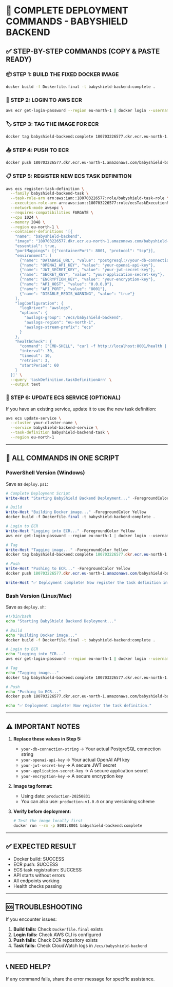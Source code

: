 # 🚀 COMPLETE DEPLOYMENT COMMANDS - BABYSHIELD BACKEND

## ✅ STEP-BY-STEP COMMANDS (COPY & PASTE READY)

### 📦 **STEP 1: BUILD THE FIXED DOCKER IMAGE**
```bash
docker build -f Dockerfile.final -t babyshield-backend:complete .
```

### 🔐 **STEP 2: LOGIN TO AWS ECR**
```bash
aws ecr get-login-password --region eu-north-1 | docker login --username AWS --password-stdin 180703226577.dkr.ecr.eu-north-1.amazonaws.com
```

### 🏷️ **STEP 3: TAG THE IMAGE FOR ECR**
```bash
docker tag babyshield-backend:complete 180703226577.dkr.ecr.eu-north-1.amazonaws.com/babyshield-backend:production-20250831
```

### 📤 **STEP 4: PUSH TO ECR**
```bash
docker push 180703226577.dkr.ecr.eu-north-1.amazonaws.com/babyshield-backend:production-20250831
```

### 📋 **STEP 5: REGISTER NEW ECS TASK DEFINITION**
```bash
aws ecs register-task-definition \
  --family babyshield-backend-task \
  --task-role-arn arn:aws:iam::180703226577:role/babyshield-task-role \
  --execution-role-arn arn:aws:iam::180703226577:role/ecsTaskExecutionRole \
  --network-mode awsvpc \
  --requires-compatibilities FARGATE \
  --cpu 1024 \
  --memory 2048 \
  --region eu-north-1 \
  --container-definitions '[{
    "name": "babyshield-backend",
    "image": "180703226577.dkr.ecr.eu-north-1.amazonaws.com/babyshield-backend:production-20250831",
    "essential": true,
    "portMappings": [{"containerPort": 8001, "protocol": "tcp"}],
    "environment": [
      {"name": "DATABASE_URL", "value": "postgresql://your-db-connection-string"},
      {"name": "OPENAI_API_KEY", "value": "your-openai-api-key"},
      {"name": "JWT_SECRET_KEY", "value": "your-jwt-secret-key"},
      {"name": "SECRET_KEY", "value": "your-application-secret-key"},
      {"name": "ENCRYPTION_KEY", "value": "your-encryption-key"},
      {"name": "API_HOST", "value": "0.0.0.0"},
      {"name": "API_PORT", "value": "8001"},
      {"name": "DISABLE_REDIS_WARNING", "value": "true"}
    ],
    "logConfiguration": {
      "logDriver": "awslogs",
      "options": {
        "awslogs-group": "/ecs/babyshield-backend",
        "awslogs-region": "eu-north-1",
        "awslogs-stream-prefix": "ecs"
      }
    },
    "healthCheck": {
      "command": ["CMD-SHELL", "curl -f http://localhost:8001/health || exit 1"],
      "interval": 30,
      "timeout": 10,
      "retries": 3,
      "startPeriod": 60
    }
  }]' \
  --query 'taskDefinition.taskDefinitionArn' \
  --output text
```

### 🔄 **STEP 6: UPDATE ECS SERVICE (OPTIONAL)**
If you have an existing service, update it to use the new task definition:
```bash
aws ecs update-service \
  --cluster your-cluster-name \
  --service babyshield-backend-service \
  --task-definition babyshield-backend-task \
  --region eu-north-1
```

---

## 🎯 **ALL COMMANDS IN ONE SCRIPT**

### **PowerShell Version (Windows)**
Save as `deploy.ps1`:
```powershell
# Complete Deployment Script
Write-Host "Starting BabyShield Backend Deployment..." -ForegroundColor Green

# Build
Write-Host "Building Docker image..." -ForegroundColor Yellow
docker build -f Dockerfile.final -t babyshield-backend:complete .

# Login to ECR
Write-Host "Logging into ECR..." -ForegroundColor Yellow
aws ecr get-login-password --region eu-north-1 | docker login --username AWS --password-stdin 180703226577.dkr.ecr.eu-north-1.amazonaws.com

# Tag
Write-Host "Tagging image..." -ForegroundColor Yellow
docker tag babyshield-backend:complete 180703226577.dkr.ecr.eu-north-1.amazonaws.com/babyshield-backend:production-20250831

# Push
Write-Host "Pushing to ECR..." -ForegroundColor Yellow
docker push 180703226577.dkr.ecr.eu-north-1.amazonaws.com/babyshield-backend:production-20250831

Write-Host "✅ Deployment complete! Now register the task definition in AWS Console or CloudShell." -ForegroundColor Green
```

### **Bash Version (Linux/Mac)**
Save as `deploy.sh`:
```bash
#!/bin/bash
echo "Starting BabyShield Backend Deployment..."

# Build
echo "Building Docker image..."
docker build -f Dockerfile.final -t babyshield-backend:complete .

# Login to ECR
echo "Logging into ECR..."
aws ecr get-login-password --region eu-north-1 | docker login --username AWS --password-stdin 180703226577.dkr.ecr.eu-north-1.amazonaws.com

# Tag
echo "Tagging image..."
docker tag babyshield-backend:complete 180703226577.dkr.ecr.eu-north-1.amazonaws.com/babyshield-backend:production-20250831

# Push
echo "Pushing to ECR..."
docker push 180703226577.dkr.ecr.eu-north-1.amazonaws.com/babyshield-backend:production-20250831

echo "✅ Deployment complete! Now register the task definition."
```

---

## ⚠️ **IMPORTANT NOTES**

1. **Replace these values in Step 5:**
   - `your-db-connection-string` → Your actual PostgreSQL connection string
   - `your-openai-api-key` → Your actual OpenAI API key
   - `your-jwt-secret-key` → A secure JWT secret
   - `your-application-secret-key` → A secure application secret
   - `your-encryption-key` → A secure encryption key

2. **Image tag format:**
   - Using date: `production-20250831`
   - You can also use: `production-v1.0.0` or any versioning scheme

3. **Verify before deployment:**
   ```bash
   # Test the image locally first
   docker run --rm -p 8001:8001 babyshield-backend:complete
   ```

---

## ✅ **EXPECTED RESULT**
- Docker build: SUCCESS
- ECR push: SUCCESS
- ECS task registration: SUCCESS
- API starts without errors
- All endpoints working
- Health checks passing

---

## 🆘 **TROUBLESHOOTING**

If you encounter issues:

1. **Build fails:** Check `Dockerfile.final` exists
2. **Login fails:** Check AWS CLI is configured
3. **Push fails:** Check ECR repository exists
4. **Task fails:** Check CloudWatch logs in `/ecs/babyshield-backend`

---

## 📞 **NEED HELP?**
If any command fails, share the error message for specific assistance.
